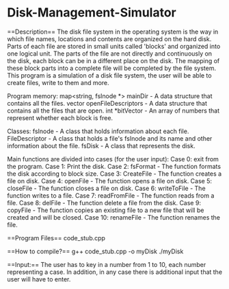 # Disk-Management-Simulator

==Description==
The disk file system in the operating system is the way in which file names, locations and contents are organized on the hard disk.
Parts of each file are stored in small units called 'blocks' and organized into one logical unit.
The parts of the file are not directly and continuously on the disk, each block can be in a different place on the disk. The mapping of these block parts into a complete file will be completed by the file system.
This program is a simulation of a disk file system, the user will be able to create files, write to them and more.

Program memory:
map<string, fsInode *> mainDir - A data structure that contains all the files.
vector<FileDescriptor> openFileDescriptors - A data structure that contains all the files that are open.
int *bitVector - An array of numbers that represent whether each block is free.


Classes: 
fsInode - A class that holds information about each file.
FileDescriptor - A class that holds a file's fsInode and its name and other information about the file.
fsDisk - A class that represents the disk.

Main functions are divided into cases (for the user input):
Case 0: exit from the program.
Case 1: Print the disk.
Case 2: fsFormat - The function formats the disk according to block size.
Case 3: CreateFile - The function creates a file on disk.
Case 4: openFile - The function opens a file on disk.
Case 5: closeFile - The function closes a file on disk.
Case 6: writeToFile - The function writes to a file.
Case 7: readFromFile - The function reads from a file.
Case 8: delFile - The function delete a file from the disk.
Case 9: copyFile - The function copies an existing file to a new file that will be created and will be closed.
Case 10: renameFile - The function renames the file.

==Program Files==
code_stub.cpp

==How to compile?==
g++ code_stub.cpp -o myDisk
./myDisk

==Input:==
The user has to key in a number from 1 to 10, each number representing a case.
In addition, in any case there is additional input that the user will have to enter.
